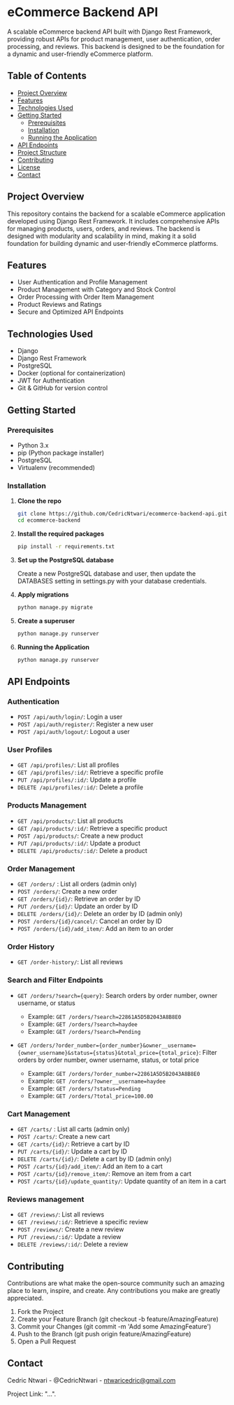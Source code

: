 # eCommerce Backend API

A scalable eCommerce backend API built with Django Rest Framework, providing robust APIs for product management, user authentication, order processing, and reviews. This backend is designed to be the foundation for a dynamic and user-friendly eCommerce platform.

## Table of Contents

- [Project Overview](#project-overview)
- [Features](#features)
- [Technologies Used](#technologies-used)
- [Getting Started](#getting-started)
  - [Prerequisites](#prerequisites)
  - [Installation](#installation)
  - [Running the Application](#running-the-application)
- [API Endpoints](#api-endpoints)
- [Project Structure](#project-structure)
- [Contributing](#contributing)
- [License](#license)
- [Contact](#contact)

## Project Overview

This repository contains the backend for a scalable eCommerce application developed using Django Rest Framework. It includes comprehensive APIs for managing products, users, orders, and reviews. The backend is designed with modularity and scalability in mind, making it a solid foundation for building dynamic and user-friendly eCommerce platforms.

## Features

- User Authentication and Profile Management
- Product Management with Category and Stock Control
- Order Processing with Order Item Management
- Product Reviews and Ratings
- Secure and Optimized API Endpoints

## Technologies Used

- Django
- Django Rest Framework
- PostgreSQL
- Docker (optional for containerization)
- JWT for Authentication
- Git & GitHub for version control

## Getting Started

### Prerequisites

- Python 3.x
- pip (Python package installer)
- PostgreSQL
- Virtualenv (recommended)

### Installation

1. **Clone the repo**

   ```sh
   git clone https://github.com/CedricNtwari/ecommerce-backend-api.git
   cd ecommerce-backend
   ```

2. **Install the required packages**

   ```sh
   pip install -r requirements.txt
   ```

3. **Set up the PostgreSQL database**

   Create a new PostgreSQL database and user, then update the DATABASES setting in settings.py with your database credentials.

4. **Apply migrations**

   ```sh
   python manage.py migrate
   ```

5. **Create a superuser**

   ```sh
   python manage.py runserver
   ```

6. **Running the Application**

   ```sh
   python manage.py runserver
   ```

## API Endpoints

### Authentication

- `POST /api/auth/login/`: Login a user
- `POST /api/auth/register/`: Register a new user
- `POST /api/auth/logout/`: Logout a user

### User Profiles

- `GET /api/profiles/`: List all profiles
- `GET /api/profiles/:id/`: Retrieve a specific profile
- `PUT /api/profiles/:id/`: Update a profile
- `DELETE /api/profiles/:id/`: Delete a profile

### Products Management

- `GET /api/products/`: List all products
- `GET /api/products/:id/`: Retrieve a specific product
- `POST /api/products/`: Create a new product
- `PUT /api/products/:id/`: Update a product
- `DELETE /api/products/:id/`: Delete a product

### Order Management

- `GET /orders/` : List all orders (admin only)
- `POST /orders/`: Create a new order
- `GET /orders/{id}/`: Retrieve an order by ID
- `PUT /orders/{id}/`: Update an order by ID
- `DELETE /orders/{id}/`: Delete an order by ID (admin only)
- `POST /orders/{id}/cancel/`: Cancel an order by ID
- `POST /orders/{id}/add_item/`: Add an item to an order

### Order History

- `GET /order-history/`: List all reviews

### Search and Filter Endpoints

- `GET /orders/?search={query}`: Search orders by order number, owner username, or status

  - Example: `GET /orders/?search=22861A5D5B2043A8B8E0`
  - Example: `GET /orders/?search=haydee`
  - Example: `GET /orders/?search=Pending`

- `GET /orders/?order_number={order_number}&owner__username={owner_username}&status={status}&total_price={total_price}`: Filter orders by order number, owner username, status, or total price
  - Example: `GET /orders/?order_number=22861A5D5B2043A8B8E0`
  - Example: `GET /orders/?owner__username=haydee`
  - Example: `GET /orders/?status=Pending`
  - Example: `GET /orders/?total_price=100.00`

### Cart Management

- `GET /carts/` : List all carts (admin only)
- `POST /carts/`: Create a new cart
- `GET /carts/{id}/`: Retrieve a cart by ID
- `PUT /carts/{id}/`: Update a cart by ID
- `DELETE /carts/{id}/`: Delete a cart by ID (admin only)
- `POST /carts/{id}/add_item/`: Add an item to a cart
- `POST /carts/{id}/remove_item/`: Remove an item from a cart
- `POST /carts/{id}/update_quantity/`: Update quantity of an item in a cart

### Reviews management

- `GET /reviews/`: List all reviews
- `GET /reviews/:id/`: Retrieve a specific review
- `POST /reviews/`: Create a new review
- `PUT /reviews/:id/`: Update a review
- `DELETE /reviews/:id/`: Delete a review

## Contributing

Contributions are what make the open-source community such an amazing place to learn, inspire, and create. Any contributions you make are greatly appreciated.

1. Fork the Project
2. Create your Feature Branch (git checkout -b feature/AmazingFeature)
3. Commit your Changes (git commit -m 'Add some AmazingFeature')
4. Push to the Branch (git push origin feature/AmazingFeature)
5. Open a Pull Request

## Contact

Cedric Ntwari - @CedricNtwari - ntwaricedric@gmail.com

Project Link: "...".

